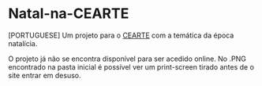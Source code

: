 # Natal-na-CEARTE
[PORTUGUESE] Um projeto para o [CEARTE](https://www.cearte.pt/) com a temática da época natalícia.

O projeto já não se encontra disponível para ser acedido online. No .PNG encontrado na pasta inicial é possível ver um print-screen tirado antes de o site entrar em desuso.
